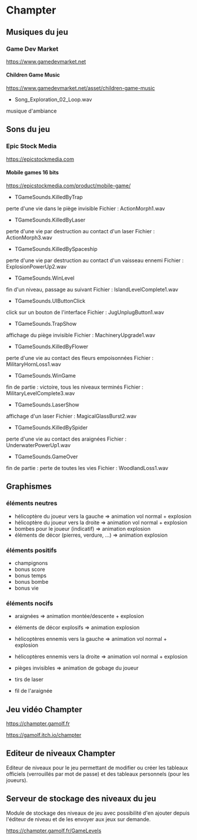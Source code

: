 # Champter

## Musiques du jeu

### Game Dev Market

https://www.gamedevmarket.net

#### Children Game Music

https://www.gamedevmarket.net/asset/children-game-music

* Song_Exploration_02_Loop.wav

musique d'ambiance

## Sons du jeu

### Epic Stock Media 

https://epicstockmedia.com

#### Mobile games 16 bits

https://epicstockmedia.com/product/mobile-game/

* TGameSounds.KilledByTrap

perte d'une vie dans le piège invisible
Fichier : ActionMorph1.wav

* TGameSounds.KilledByLaser

perte d'une vie par destruction au contact d'un laser
Fichier : ActionMorph3.wav

* TGameSounds.KilledBySpaceship

perte d'une vie par destruction au contact d'un vaisseau ennemi
Fichier : ExplosionPowerUp2.wav

* TGameSounds.WinLevel

fin d'un niveau, passage au suivant
Fichier : IslandLevelComplete1.wav

* TGameSounds.UIButtonClick

click sur un bouton de l'interface
Fichier : JugUnplugButton1.wav

* TGameSounds.TrapShow

affichage du piège invisible
Fichier : MachineryUpgrade1.wav

* TGameSounds.KilledByFlower

perte d'une vie au contact des fleurs empoisonnées
Fichier : MilitaryHornLoss1.wav

* TGameSounds.WinGame

fin de partie : victoire, tous les niveaux terminés
Fichier : MilitaryLevelComplete3.wav

* TGameSounds.LaserShow

affichage d'un laser
Fichier : MagicalGlassBurst2.wav

* TGameSounds.KilledBySpider

perte d'une vie au contact des araignées
Fichier : UnderwaterPowerUp1.wav

* TGameSounds.GameOver

fin de partie : perte de toutes les vies
Fichier : WoodlandLoss1.wav

## Graphismes

### éléments neutres

* hélicoptère du joueur vers la gauche => animation vol normal + explosion
* hélicoptère du joueur vers la droite => animation vol normal + explosion
* bombes pour le joueur (indicatif) => animation explosion
* éléments de décor (pierres, verdure, ...) => animation explosion

### éléments positifs

* champignons
* bonus score
* bonus temps
* bonus bombe
* bonus vie

### éléments nocifs

* araignées => animation montée/descente + explosion
* éléments de décor explosifs => animation explosion
* hélicoptères ennemis vers la gauche => animation vol normal + explosion
* hélicoptères ennemis vers la droite => animation vol normal + explosion

* pièges invisibles => animation de gobage du joueur

* tirs de laser
* fil de l'araignée

## Jeu vidéo Champter

https://champter.gamolf.fr

https://gamolf.itch.io/champter

## Editeur de niveaux Champter

Editeur de niveaux pour le jeu permettant de modifier ou créer les tableaux officiels (verrouillés par mot de passe) et des tableaux personnels (pour les joueurs).

## Serveur de stockage des niveaux du jeu

Module de stockage des niveaux de jeu avec possibilité d'en ajouter depuis l'éditeur de niveau et de les envoyer aux jeux sur demande.

https://champter.gamolf.fr/GameLevels
